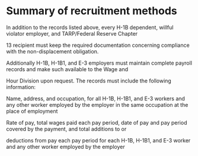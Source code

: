 # Summary of recruitment methods

In addition to the records listed above, every H-1B dependent, willful violator employer, and TARP/Federal Reserve Chapter

13 recipient must keep the required documentation concerning compliance with the non-displacement obligation.

Additionally H-1B, H-1B1, and E-3 employers must maintain complete payroll records and make such available to the Wage and

Hour Division upon request. The records must include the following information:

Name, address, and occupation, for all H-1B, H-1B1, and E-3 workers and any other worker employed by the employer in the same occupation at the place of employment

Rate of pay, total wages paid each pay period, date of pay and pay period covered by the payment, and total additions to or

deductions from pay each pay period for each H-1B, H-1B1, and E-3 worker and any other worker employed by the employer